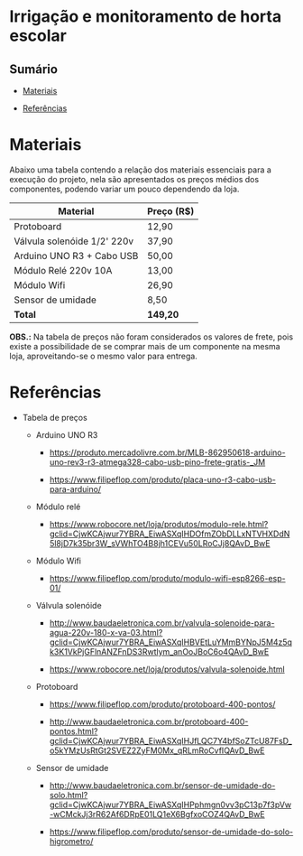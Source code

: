 # Irrigação e monitoramento de horta escolar

## Sumário
    
- [Materiais](#mat)
    
- [Referências](#ref)

<a name="arq"></a>

<a name="mat"></a>

# Materiais
Abaixo uma tabela contendo a relação dos materiais essenciais para a execução do projeto, nela são apresentados os preços médios dos componentes, podendo variar um pouco dependendo da loja.

<div align="center">

Material                    |   Preço (R$)
--------------------------- | ------------ 
Protoboard                  |    12,90       
Válvula solenóide 1/2' 220v |    37,90                  
Arduino UNO R3 + Cabo USB   |    50,00                   
Módulo Relé 220v 10A        |    13,00                  
Módulo Wifi                 |    26,90
Sensor de umidade           |    8,50
**Total**                   |    **149,20**

</div>

**OBS.:** Na tabela de preços não foram considerados os valores de frete, pois existe a possibilidade de se comprar mais de um componente na mesma loja, aproveitando-se o mesmo valor para entrega.



<a name="ref"></a>

# Referências
- Tabela de preços
    - Arduino UNO R3
        - https://produto.mercadolivre.com.br/MLB-862950618-arduino-uno-rev3-r3-atmega328-cabo-usb-pino-frete-gratis-_JM

        - https://www.filipeflop.com/produto/placa-uno-r3-cabo-usb-para-arduino/

    - Módulo relé

        - https://www.robocore.net/loja/produtos/modulo-rele.html?gclid=CjwKCAjwur7YBRA_EiwASXqIHDOfmZObDLLxNTVHXDdN5l8jD7k35br3W_sVWhTO4B8jh1CEVu50LRoCJj8QAvD_BwE

    - Módulo Wifi

        - https://www.filipeflop.com/produto/modulo-wifi-esp8266-esp-01/

    - Válvula solenóide

        - http://www.baudaeletronica.com.br/valvula-solenoide-para-agua-220v-180-x-va-03.html?gclid=CjwKCAjwur7YBRA_EiwASXqIHBVEtLuYMmBYNpJ5M4z5qk3K1VkPjGFlnANZFnDS3Rwtlym_anOoJBoC6o4QAvD_BwE

        - https://www.robocore.net/loja/produtos/valvula-solenoide.html

    - Protoboard

        - https://www.filipeflop.com/produto/protoboard-400-pontos/

        - http://www.baudaeletronica.com.br/protoboard-400-pontos.html?gclid=CjwKCAjwur7YBRA_EiwASXqIHJfLQC7Y4bfSoZTcU87FsD_o5kYMzUsRtGt2SVEZ2ZyFM0Mx_qRLmRoCvfIQAvD_BwE

    - Sensor de umidade
        - http://www.baudaeletronica.com.br/sensor-de-umidade-do-solo.html?gclid=CjwKCAjwur7YBRA_EiwASXqIHPphmgn0vv3pC13p7f3pVw-wCMckJj3rR62Af6DRpE01LQ1eX6BgfxoCOZ4QAvD_BwE

        - https://www.filipeflop.com/produto/sensor-de-umidade-do-solo-higrometro/